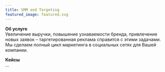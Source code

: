 ```yaml
---
title: SMM and Targeting
featured_image: featured.svg
---
```


<strong class="accent">Об услуге</strong>  
Увеличение выручки, повышение узнаваемости бренда, привлечение новых заявок – таргетированная реклама справится с этими задачами. Мы сделаем полный цикл маркетинга в социальных сетях для Вашей компании.

<strong class="accent">Кейсы</strong>  
...